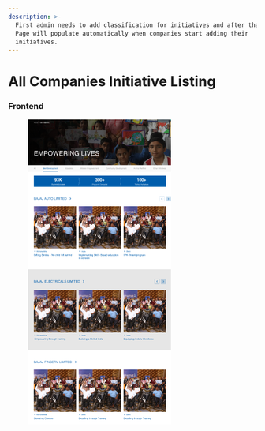 ```yaml
---
description: >-
  First admin needs to add classification for initiatives and after that this
  Page will populate automatically when companies start adding their
  initiatives.
---
```


# All Companies Initiative Listing

### Frontend

<figure><img src="../../.gitbook/assets/homepage-initiative-listing-page.png" alt=""><figcaption></figcaption></figure>
